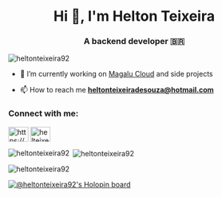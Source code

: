 <h1 align="center">Hi 👋, I'm Helton Teixeira</h1>
<h3 align="center">A backend developer 🇧🇷 </h3>

<p align="left"> <img src="https://komarev.com/ghpvc/?username=heltonteixeira92&label=Profile%20views&color=0e75b6&style=flat" alt="heltonteixeira92" /> </p>

- 🔭 I’m currently working on [Magalu Cloud](https://magalu.cloud/) and side projects

- 📫 How to reach me **heltonteixeiradesouza@hotmail.com**

<h3 align="left">Connect with me:</h3>
<p align="left">
<a href="https://www.linkedin.com/in/heltonteixeira92/" target="blank"><img align="center" src="https://cdn.jsdelivr.net/npm/simple-icons@3.0.1/icons/linkedin.svg" alt="https://www.linkedin.com/in/heltonteixeira92/" height="30" width="40" /></a>
<a href="https://instagram.com/heltonteixeira.dev" target="blank"><img align="center" src="https://cdn.jsdelivr.net/npm/simple-icons@3.0.1/icons/instagram.svg" alt="helteixeira.dev" height="30" width="40" /></a>
</p>

<p><img align="left" src="https://github-readme-stats.vercel.app/api/top-langs?username=heltonteixeira92&show_icons=true&theme=dark&locale=en&layout=compact" alt="heltonteixeira92" /></p>

<p>&nbsp;<img align="center" src="https://github-readme-stats.vercel.app/api?username=heltonteixeira92&show_icons=true&theme=dark&locale=en" alt="heltonteixeira92" /></p>

<p><img align="center" src="https://github-readme-streak-stats.herokuapp.com/?user=heltonteixeira92&theme=dark" alt="heltonteixeira92" /></p>

[![@heltonteixeira92's Holopin board](https://holopin.io/api/user/board?user=heltonteixeira92)](https://holopin.io/@heltonteixeira92)

